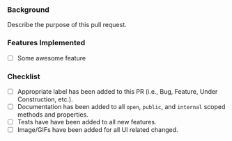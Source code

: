 ### Background
Describe the purpose of this pull request.

### Features Implemented
- [ ] Some awesome feature

### Checklist

- [ ] Appropriate label has been added to this PR (i.e., Bug, Feature, Under Construction, etc.).
- [ ] Documentation has been added to all `open`, `public`, and `internal` scoped methods and properties.
- [ ] Tests have have been added to all new features.
- [ ] Image/GIFs have been added for all UI related changed.

<!--- For UI Changes, please upload a GIF or Image of the feature in action --->
<!--- https://www.cockos.com/licecap/ Is a great tool to create quick and easy gifs --->

